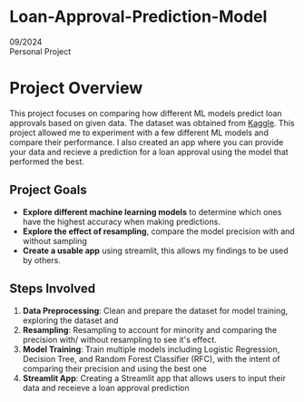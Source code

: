 # Loan-Approval-Prediction-Model

09/2024 <br>
Personal Project

# Project Overview

This project focuses on comparing how different ML models predict loan approvals based on given data. The dataset was obtained from [Kaggle](https://www.kaggle.com/datasets/architsharma01/loan-approval-prediction-dataset). This project allowed me to experiment with a few different ML models and compare their performance. I also created an app where you can provide your data and recieve a prediction for a loan approval using the model that performed the best. 

## Project Goals

- **Explore different machine learning models** to determine which ones have the highest accuracy when making predictions.
- **Explore the effect of resampling**, compare the model precision with and without sampling
- **Create a usable app** using streamlit, this allows my findings to be used by others. 


## Steps Involved

1. **Data Preprocessing**: Clean and prepare the dataset for model training, exploring the dataset and
2. **Resampling**: Resampling to account for minority and comparing the precision with/ without resampling to see it's effect.
3. **Model Training**: Train multiple models including Logistic Regression, Decision Tree, and Random Forest Classifier (RFC), with the intent of comparing their precision and using the best one
4. **Streamlit App**: Creating a Streamlit app that allows users to input their data and receieve a loan approval prediction

